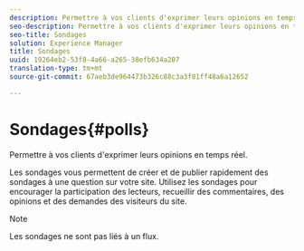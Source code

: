 ```yaml
---
description: Permettre à vos clients d'exprimer leurs opinions en temps réel.
seo-description: Permettre à vos clients d'exprimer leurs opinions en temps réel.
seo-title: Sondages
solution: Experience Manager
title: Sondages
uuid: 19264eb2-53f8-4a66-a265-38efb634a207
translation-type: tm+mt
source-git-commit: 67aeb3de964473b326c88c3a3f81ff48a6a12652

---
```



# Sondages{#polls}

Permettre à vos clients d'exprimer leurs opinions en temps réel.

Les sondages vous permettent de créer et de publier rapidement des sondages à une question sur votre site. Utilisez les sondages pour encourager la participation des lecteurs, recueillir des commentaires, des opinions et des demandes des visiteurs du site.

>[!NOTE]
>
>Les sondages ne sont pas liés à un flux.


